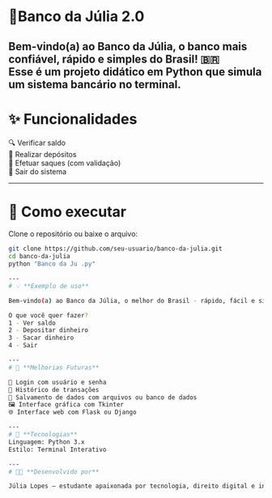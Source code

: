 # 🏦**Banco da Júlia 2.0**

Bem-vindo(a) ao **Banco da Júlia**, o banco mais confiável, rápido e simples do Brasil! 🇧🇷  
Esse é um projeto didático em Python que simula um sistema bancário no terminal.
---

# ✨ **Funcionalidades**

🔍 Verificar saldo  
💸 Realizar depósitos  
🏧 Efetuar saques (com validação)  
🚪 Sair do sistema  

---

# 🚀 **Como executar**

Clone o repositório ou baixe o arquivo:

```bash
git clone https://github.com/seu-usuario/banco-da-julia.git
cd banco-da-julia
python "Banco da Ju .py"

---
# 💡 **Exemplo de uso**

Bem-vindo(a) ao Banco da Júlia, o melhor do Brasil - rápido, fácil e simples!

O que você quer fazer?
1 - Ver saldo
2 - Depositar dinheiro
3 - Sacar dinheiro
4 - Sair

---
# 🔮 **Melhorias Futuras**

🔐 Login com usuário e senha
🧾 Histórico de transações
💾 Salvamento de dados com arquivos ou banco de dados
🖼️ Interface gráfica com Tkinter
🌐 Interface web com Flask ou Django

---
# 🧠 **Tecnologias**
Linguagem: Python 3.x
Estilo: Terminal Interativo

---
# 👩‍💻 **Desenvolvido por**

Júlia Lopes – estudante apaixonada por tecnologia, direito digital e inteligência artificial!
